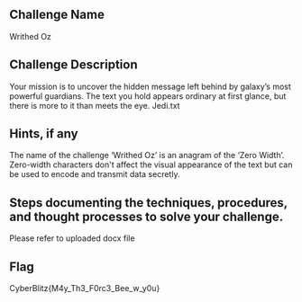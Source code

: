 ## Challenge Name
Writhed Oz

## Challenge Description

Your mission is to uncover the hidden message left behind by galaxy’s most powerful guardians. The text you hold appears ordinary at first glance, but there is more to it than meets the eye.
Jedi.txt

## Hints, if any
The name of the challenge ‘Writhed Oz’ is an anagram of the ‘Zero Width’. 
Zero-width characters don't affect the visual appearance of the text but can be used to encode and transmit data secretly.

## Steps documenting the techniques, procedures, and thought processes to solve your challenge.
Please refer to uploaded docx file

## Flag
CyberBlitz{M4y_Th3_F0rc3_Bee_w_y0u}
